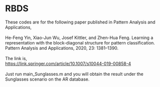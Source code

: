 # RBDS
These codes are for the following paper published in Pattern Analysis and Applications,<br>
<br>
He-Feng Yin, Xiao-Jun Wu, Josef Kittler, and Zhen-Hua Feng. Learning a representation with the block-diagonal structure for pattern classification. Pattern Analysis and Applications, 2020, 23: 1381–1390.<br>
<br>
The link is, <br>
https://link.springer.com/article/10.1007/s10044-019-00858-4<br>
<br>
Just run main_Sunglasses.m and you will obtain the result under the Sunglasses scenario on the AR database.
